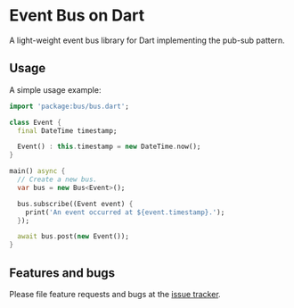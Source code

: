 # Event Bus on Dart

A light-weight event bus library for Dart implementing the pub-sub pattern.

## Usage

A simple usage example:

```dart
import 'package:bus/bus.dart';

class Event {
  final DateTime timestamp;

  Event() : this.timestamp = new DateTime.now();
}

main() async {
  // Create a new bus.
  var bus = new Bus<Event>();

  bus.subscribe((Event event) {
    print('An event occurred at ${event.timestamp}.');
  });

  await bus.post(new Event());
}
```

## Features and bugs

Please file feature requests and bugs at the [issue tracker][tracker].

[tracker]: https://github.com/thekeenant/dart-bus/issues
